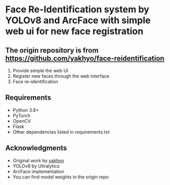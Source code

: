 # Face Re-Identification system by YOLOv8 and ArcFace with simple web ui for new face registration
## The origin repository is from https://github.com/yakhyo/face-reidentification

1. Provide simple the web UI
2. Register new faces through the web interface
3. Face re-identification

## Requirements
- Python 3.8+
- PyTorch
- OpenCV
- Flask
- Other dependencies listed in requirements.txt

## Acknowledgments
- Original work by [yakhyo](https://github.com/yakhyo/face-reidentification)
- YOLOv8 by Ultralytics
- ArcFace implementation
- You can find model weights in the origin repo
